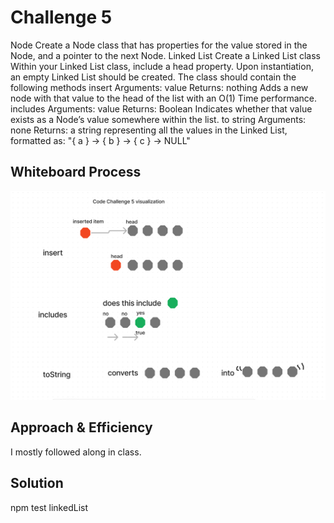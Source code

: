 # Challenge 5
Node
Create a Node class that has properties for the value stored in the Node, and a pointer to the next Node.
Linked List
Create a Linked List class
Within your Linked List class, include a head property.
Upon instantiation, an empty Linked List should be created.
The class should contain the following methods
insert
Arguments: value
Returns: nothing
Adds a new node with that value to the head of the list with an O(1) Time performance.
includes
Arguments: value
Returns: Boolean
Indicates whether that value exists as a Node’s value somewhere within the list.
to string
Arguments: none
Returns: a string representing all the values in the Linked List, formatted as:
"{ a } -> { b } -> { c } -> NULL"

## Whiteboard Process

![linked list img](../img/linked-list.png)

## Approach & Efficiency
<!-- What approach did you take? Why? What is the Big O space/time for this approach? -->
I mostly followed along in class.

## Solution
<!-- Show how to run your code, and examples of it in action -->
npm test linkedList
